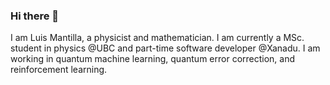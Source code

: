 ### Hi there 👋

I am Luis Mantilla, a physicist and mathematician. I am currently a MSc. student in physics @UBC and part-time software developer @Xanadu. I am working in quantum machine learning, quantum error correction, and reinforcement learning. 


<!--
![BestQuark's GitHub stats](https://github-readme-stats.vercel.app/api?username=BestQuark&count_private=true&show_icons=true&theme=github_dark&hide=stars)

**BestQuark/BestQuark** is a ✨ _special_ ✨ repository because its `README.md` (this file) appears on your GitHub profile.

Here are some ideas to get you started:

- 🔭 I’m currently working on ...
- 🌱 I’m currently learning ...
- 👯 I’m looking to collaborate on ...
- 🤔 I’m looking for help with ...
- 💬 Ask me about ...
- 📫 How to reach me: ...
- 😄 Pronouns: ...
- ⚡ Fun fact: ...
-->
